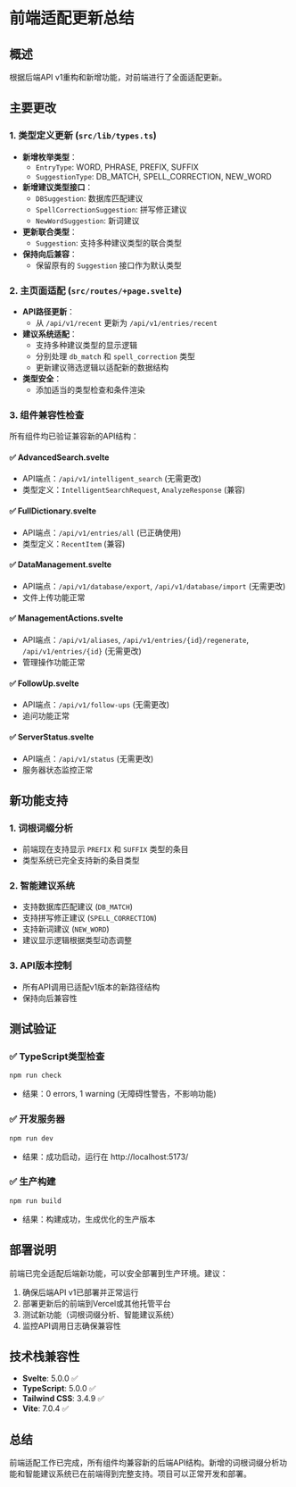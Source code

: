 # 前端适配更新总结

## 概述
根据后端API v1重构和新增功能，对前端进行了全面适配更新。

## 主要更改

### 1. 类型定义更新 (`src/lib/types.ts`)
- **新增枚举类型**：
  - `EntryType`: WORD, PHRASE, PREFIX, SUFFIX
  - `SuggestionType`: DB_MATCH, SPELL_CORRECTION, NEW_WORD
- **新增建议类型接口**：
  - `DBSuggestion`: 数据库匹配建议
  - `SpellCorrectionSuggestion`: 拼写修正建议
  - `NewWordSuggestion`: 新词建议
- **更新联合类型**：
  - `Suggestion`: 支持多种建议类型的联合类型
- **保持向后兼容**：
  - 保留原有的 `Suggestion` 接口作为默认类型

### 2. 主页面适配 (`src/routes/+page.svelte`)
- **API路径更新**：
  - 从 `/api/v1/recent` 更新为 `/api/v1/entries/recent`
- **建议系统适配**：
  - 支持多种建议类型的显示逻辑
  - 分别处理 `db_match` 和 `spell_correction` 类型
  - 更新建议筛选逻辑以适配新的数据结构
- **类型安全**：
  - 添加适当的类型检查和条件渲染

### 3. 组件兼容性检查
所有组件均已验证兼容新的API结构：

#### ✅ AdvancedSearch.svelte
- API端点：`/api/v1/intelligent_search` (无需更改)
- 类型定义：`IntelligentSearchRequest`, `AnalyzeResponse` (兼容)

#### ✅ FullDictionary.svelte  
- API端点：`/api/v1/entries/all` (已正确使用)
- 类型定义：`RecentItem` (兼容)

#### ✅ DataManagement.svelte
- API端点：`/api/v1/database/export`, `/api/v1/database/import` (无需更改)
- 文件上传功能正常

#### ✅ ManagementActions.svelte
- API端点：`/api/v1/aliases`, `/api/v1/entries/{id}/regenerate`, `/api/v1/entries/{id}` (无需更改)
- 管理操作功能正常

#### ✅ FollowUp.svelte
- API端点：`/api/v1/follow-ups` (无需更改)
- 追问功能正常

#### ✅ ServerStatus.svelte
- API端点：`/api/v1/status` (无需更改)
- 服务器状态监控正常

## 新功能支持

### 1. 词根词缀分析
- 前端现在支持显示 `PREFIX` 和 `SUFFIX` 类型的条目
- 类型系统已完全支持新的条目类型

### 2. 智能建议系统
- 支持数据库匹配建议 (`DB_MATCH`)
- 支持拼写修正建议 (`SPELL_CORRECTION`) 
- 支持新词建议 (`NEW_WORD`)
- 建议显示逻辑根据类型动态调整

### 3. API版本控制
- 所有API调用已适配v1版本的新路径结构
- 保持向后兼容性

## 测试验证

### ✅ TypeScript类型检查
```bash
npm run check
```
- 结果：0 errors, 1 warning (无障碍性警告，不影响功能)

### ✅ 开发服务器
```bash
npm run dev
```
- 结果：成功启动，运行在 http://localhost:5173/

### ✅ 生产构建
```bash
npm run build
```
- 结果：构建成功，生成优化的生产版本

## 部署说明

前端已完全适配后端新功能，可以安全部署到生产环境。建议：

1. 确保后端API v1已部署并正常运行
2. 部署更新后的前端到Vercel或其他托管平台
3. 测试新功能（词根词缀分析、智能建议系统）
4. 监控API调用日志确保兼容性

## 技术栈兼容性

- **Svelte**: 5.0.0 ✅
- **TypeScript**: 5.0.0 ✅  
- **Tailwind CSS**: 3.4.9 ✅
- **Vite**: 7.0.4 ✅

## 总结

前端适配工作已完成，所有组件均兼容新的后端API结构。新增的词根词缀分析功能和智能建议系统已在前端得到完整支持。项目可以正常开发和部署。
